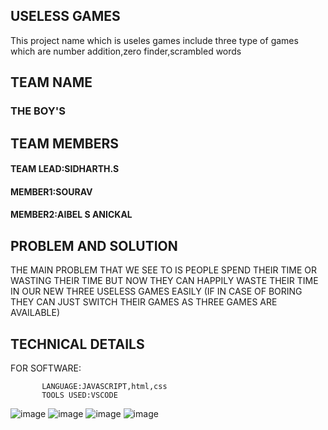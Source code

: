 
## USELESS GAMES

 This project name which is useles games include three type of games which are number addition,zero finder,scrambled words





## TEAM NAME
 ### THE BOY'S

## TEAM MEMBERS

#### TEAM LEAD:SIDHARTH.S
#### MEMBER1:SOURAV
#### MEMBER2:AIBEL S ANICKAL
## PROBLEM AND SOLUTION
THE MAIN PROBLEM THAT WE SEE TO IS  PEOPLE SPEND THEIR TIME
OR WASTING THEIR TIME BUT NOW THEY CAN HAPPILY WASTE THEIR TIME IN OUR NEW THREE USELESS GAMES EASILY (IF IN  CASE OF BORING THEY CAN JUST SWITCH THEIR GAMES AS THREE GAMES ARE AVAILABLE) 
## TECHNICAL DETAILS
FOR SOFTWARE:
          
           LANGUAGE:JAVASCRIPT,html,css
           TOOLS USED:VSCODE
           
![image](https://github.com/user-attachments/assets/356c81fb-5c5e-4779-a852-efb662ce0def)
![image](https://github.com/user-attachments/assets/e08c3050-fded-496b-b2f7-7f5e87a92854)
![image](https://github.com/user-attachments/assets/ace1a4c5-84dd-4fa2-87dd-a6c99edefe97)
![image](https://github.com/user-attachments/assets/00122a1e-d2cc-488e-b041-658f762ab9c7)


